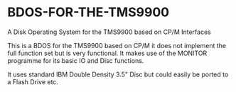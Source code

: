 # BDOS-FOR-THE-TMS9900
A Disk Operating System for the TMS9900 based on CP/M Interfaces

This is a BDOS for the TMS9900 based on CP/M it does not implement the full function set but is very functional.  It makes use
of the MONITOR programme for its basic IO and Disc functions.

It uses standard IBM Double Density 3.5" Disc but could easily be ported to a Flash Drive etc.
